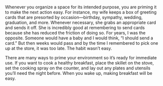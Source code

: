 Whenever you organize a space for its intended purpose, you are
priming it to make the next action easy. For instance, my wife keeps a
box of greeting cards that are presorted by occasion—birthday,
sympathy, wedding, graduation, and more. Whenever necessary, she
grabs an appropriate card and sends it off. She is incredibly good at
remembering to send cards because she has reduced the friction of
doing so. For years, I was the opposite. Someone would have a baby
and I would think, “I should send a card.” But then weeks would pass
and by the time I remembered to pick one up at the store, it was too
late. The habit wasn’t easy.

There are many ways to prime your environment so it’s ready for
immediate use. If you want to cook a healthy breakfast, place the
skillet on the stove, set the cooking spray on the counter, and lay out
any plates and utensils you’ll need the night before. When you wake
up, making breakfast will be easy.